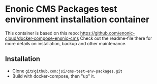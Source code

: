 # Enonic CMS Packages test environment  installation container
This container is based on this repo: https://github.com/enonic-cloud/docker-compose-enonic-cms
Check out the readme-file there for more details on installation, backup and other maintenance.

## Installation
- Clone `git@github.com:jsi/cms-test-env-packages.git`
- Build with docker-compose, then "up" it.


